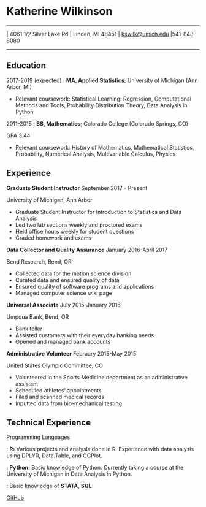 Katherine Wilkinson
============

-------------------     ----------------------------
| 4061 1/2 Silver Lake Rd |          Linden, MI 48451 |
kswilk@umich.edu               |541-848-8080
-------------------     ----------------------------

Education
---------

2017-2019 (expected)
:   **MA, Applied Statistics**; University of Michigan (Ann Arbor, MI)
  
  - Relevant coursework: Statistical Learning: Regression, Computational Methods and Tools, Probability Distribution Theory, Data Analysis in Python
    
    
    
2011-2015
:   **BS, Mathematics**; Colorado College (Colorado Springs, CO)
   
   GPA 3.44
   
- Relevant coursework: History of Mathematics, Mathematical Statistics, Probability, Numerical Analysis, Multivariable Calculus, Physics

Experience
----------

**Graduate Student Instructor** September 2017 - Present

University of Michigan, Ann Arbor
- Graduate Student Instructor for Introduction to Statistics and Data Analysis
- Led two lab sections weekly and proctored exams
- Held office hours weekly for student questions
- Graded homework and exams


**Data Collector and Quality Assurance** January 2016-April 2017

 Bend Research, Bend, OR  
- Collected data for the motion science division 
- Curated data and ensured quality of data
- Ensured quality of software programs and applications
- Managed computer science wiki page

**Universal Associate** July 2015-January 2016

 Umpqua Bank, Bend, OR			           
- Bank teller 
- Assisted customers with their everyday banking needs
- Opened and managed bank accounts 

**Administrative Volunteer** February 2015-May 2015

United States Olympic Committee, CO                              
- Volunteered in the Sports Medicine department as an administrative assistant
- Scheduled athletes’ appointments 
- Filed and scanned medical records
- Inputted data from bio-mechanical testing

Technical Experience
--------------------

Programming Languages

:   **R:** Various projects and analysis done in R. Experience with data analysis using DPLYR, Data.Table, and GGPlot. 

:   **Python:** Basic knowledge of Python. Currently taking a course at the University of Michigan in Data Analysis in Python.

:   Basic knowledge of **STATA**, **SQL**

[GitHub](https://github.com/kwilk10)

